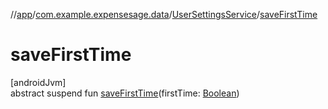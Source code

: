 //[app](../../../index.md)/[com.example.expensesage.data](../index.md)/[UserSettingsService](index.md)/[saveFirstTime](save-first-time.md)

# saveFirstTime

[androidJvm]\
abstract suspend fun [saveFirstTime](save-first-time.md)(firstTime: [Boolean](https://kotlinlang.org/api/latest/jvm/stdlib/kotlin/-boolean/index.html))
